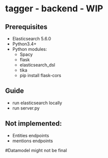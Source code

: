 # tagger - backend - WIP
## Prerequisites
- Elasticsearch 5.6.0
- Python3.4+
- Python modules:
  - Spacy
  - flask
  - elasticsearch_dsl
  - tika
  - pip install flask-cors
## Guide
- run elasticsearch locally
- run server.py

## Not implemented:
- Entities endpoints
- mentions endpoints

#Datamodel might not be final
